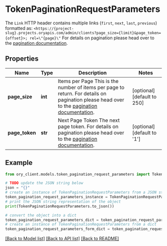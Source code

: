 # TokenPaginationRequestParameters

The `Link` HTTP header contains multiple links (`first`, `next`, `last`, `previous`) formatted as: `<https://{project-slug}.projects.oryapis.com/admin/clients?page_size={limit}&page_token={offset}>; rel=\"{page}\"`  For details on pagination please head over to the [pagination documentation](https://www.ory.sh/docs/ecosystem/api-design#pagination).

## Properties

Name | Type | Description | Notes
------------ | ------------- | ------------- | -------------
**page_size** | **int** | Items per Page  This is the number of items per page to return. For details on pagination please head over to the [pagination documentation](https://www.ory.sh/docs/ecosystem/api-design#pagination). | [optional] [default to 250]
**page_token** | **str** | Next Page Token  The next page token. For details on pagination please head over to the [pagination documentation](https://www.ory.sh/docs/ecosystem/api-design#pagination). | [optional] [default to '1']

## Example

```python
from ory_client.models.token_pagination_request_parameters import TokenPaginationRequestParameters

# TODO update the JSON string below
json = "{}"
# create an instance of TokenPaginationRequestParameters from a JSON string
token_pagination_request_parameters_instance = TokenPaginationRequestParameters.from_json(json)
# print the JSON string representation of the object
print(TokenPaginationRequestParameters.to_json())

# convert the object into a dict
token_pagination_request_parameters_dict = token_pagination_request_parameters_instance.to_dict()
# create an instance of TokenPaginationRequestParameters from a dict
token_pagination_request_parameters_form_dict = token_pagination_request_parameters.from_dict(token_pagination_request_parameters_dict)
```
[[Back to Model list]](../README.md#documentation-for-models) [[Back to API list]](../README.md#documentation-for-api-endpoints) [[Back to README]](../README.md)


